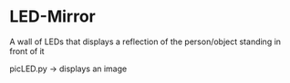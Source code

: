 # LED-Mirror

A wall of LEDs that displays a reflection of the person/object standing in front of it

picLED.py &rarr; displays an image
